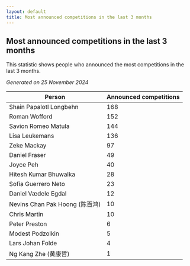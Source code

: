 ```yaml
---
layout: default
title: Most announced competitions in the last 3 months
---
```

## Most announced competitions in the last 3 months
This statistic shows people who announced the most competitions in the last 3 months.

*Generated on 25 November 2024*

| Person | Announced competitions |
| --- | --- |
| Shain Papalotl Longbehn | 168 |
| Roman Wofford | 152 |
| Savion Romeo Matula | 144 |
| Lisa Leukemans | 136 |
| Zeke Mackay | 97 |
| Daniel Fraser | 49 |
| Joyce Peh | 40 |
| Hitesh Kumar Bhuwalka | 28 |
| Sofía Guerrero Neto | 23 |
| Daniel Vædele Egdal | 12 |
| Nevins Chan Pak Hoong (陈百鸿) | 10 |
| Chris Martin | 10 |
| Peter Preston | 6 |
| Modest Podzolkin | 5 |
| Lars Johan Folde | 4 |
| Ng Kang Zhe (黄康哲) | 1 |
